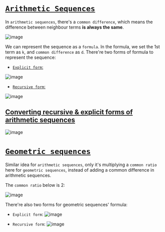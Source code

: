 # [`Arithmetic Sequences`](https://www.khanacademy.org/math/algebra/sequences/constructing-arithmetic-sequences/a/arithmetic-sequences-review)

In `arithmetic sequences`, there's a `common difference`, 
which means the difference between neighbour terms **is always the same**. 

![image](https://user-images.githubusercontent.com/14041622/37459420-f0838440-2882-11e8-97d3-499a09cc6f04.png)

We can represent the sequence as a `formula`.
In the formula, we set the 1st term as `k`, and `common difference` as `d`.
There're two forms of formula to represent the sequence:
- [`Explicit form`: ](https://www.khanacademy.org/math/algebra/sequences/constructing-arithmetic-sequences/a/writing-explicit-formulas-for-arithmetic-sequences)

![image](https://user-images.githubusercontent.com/14041622/37459348-bbcd32b4-2882-11e8-9091-5b7c55edb45a.png)


- [`Recursive form`:](https://www.khanacademy.org/math/algebra/sequences/constructing-arithmetic-sequences/a/writing-recursive-formulas-for-arithmetic-sequences)

![image](https://user-images.githubusercontent.com/14041622/37459357-c1a4ac26-2882-11e8-99e3-52570b174b53.png)


## [Converting recursive & explicit forms of arithmetic sequences](https://www.khanacademy.org/math/algebra/sequences/constructing-arithmetic-sequences/a/converting-recursive-and-explicit-formulas-of-arithmetic-sequences)
![image](https://user-images.githubusercontent.com/14041622/37458699-c65e8afe-2880-11e8-99fe-08deff5adbd7.png)

# [`Geometric sequences`](https://www.khanacademy.org/math/algebra/sequences/constructing-geometric-sequences/a/geometric-sequences-review)

Similar idea for `arithmetic sequences`, only it's multiplying a `common ratio` here for `geometric sequences`, instead of adding a common difference in arithmetic sequences.

The `common ratio` below is 2:

![image](https://user-images.githubusercontent.com/14041622/37500967-2865e6da-2907-11e8-826d-35c7abd45a6e.png)

There're also two forms for geometric sequences' formula:

- `Explicit form`:
![image](https://user-images.githubusercontent.com/14041622/37501010-50f3932c-2907-11e8-82ca-588b95211293.png)

- `Recursive form`: 
![image](https://user-images.githubusercontent.com/14041622/37501012-553886ae-2907-11e8-96c2-43219a5bf5a7.png)
